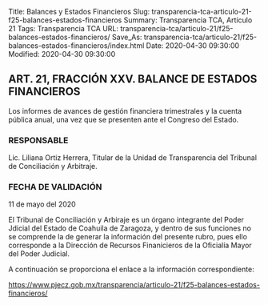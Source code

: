 Title: Balances y Estados Financieros
Slug: transparencia-tca-articulo-21-f25-balances-estados-financieros
Summary: Transparencia TCA, Artículo 21
Tags: Transparencia TCA
URL: transparencia-tca/articulo-21/f25-balances-estados-financieros/
Save_As: transparencia-tca/articulo-21/f25-balances-estados-financieros/index.html
Date: 2020-04-30 09:30:00
Modified: 2020-04-30 09:30:00


## ART. 21, FRACCIÓN XXV. BALANCE DE ESTADOS FINANCIEROS

Los informes de avances de gestión financiera trimestrales y la cuenta pública anual, una vez que se presenten ante el Congreso del Estado.


### RESPONSABLE

Lic. Liliana Ortiz Herrera, Titular de la Unidad de Transparencia del Tribunal de Conciliación y Arbitraje.


### FECHA DE VALIDACIÓN

11 de mayo del 2020


El Tribunal de Conciliación y Arbiraje es un órgano integrante del Poder Jdicial del Estado de Coahuila de Zaragoza, y dentro de sus funciones no se comprende la de generar la información del presente rubro, pues ello corresponde a la Dirección de Recursos Finanicieros de la Oficialía Mayor del Poder Judicial.

A continuación se proporciona el enlace a la información correspondiente:

https://www.pjecz.gob.mx/transparencia/articulo-21/f25-balances-estados-financieros/



